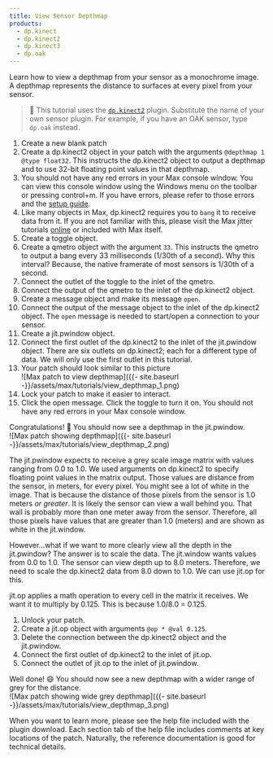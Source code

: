 ```yaml
---
title: View Sensor Depthmap
products:
  - dp.kinect
  - dp.kinect2
  - dp.kinect3
  - dp.oak
---
```


Learn how to view a depthmap from your sensor as a monochrome image.
A depthmap represents the distance to surfaces at every pixel from your sensor.

> :memo: This tutorial uses the [`dp.kinect2`](../../dp.kinect2/) plugin. Substitute the
> name of your own sensor plugin. For example, if you have an OAK sensor, type `dp.oak` instead.

1. Create a new blank patch
2. Create a dp.kinect2 object in your patch with the arguments `@depthmap 1 @type float32`.
   This instructs the dp.kinect2 object to output a depthmap and to use 32-bit floating point
   values in that depthmap.
3. You should not have any red errors in your Max console window. You can view this console
   window using the Windows menu on the toolbar or pressing control+m. If you have errors,
   please refer to those errors and the
   [setup guide](https://github.com/diablodale/dp.kinect2/wiki#setup-guide).
4. Like many objects in Max, dp.kinect2 requires you to `bang` it to receive data from it.
   If you are not familiar with this, please visit the Max jitter tutorials
   [online](https://docs.cycling74.com/max8/tutorials/jitindex) or included with Max itself.
5. Create a toggle object.
6. Create a qmetro object with the argument `33`. This instructs the qmetro to output a bang
   every 33 milliseconds (1/30th of a second). Why this interval? Because, the native framerate
   of most sensors is 1/30th of a second.
7. Connect the outlet of the toggle to the inlet of the qmetro.
8. Connect the output of the qmetro to the inlet of the dp.kinect2 object.
9. Create a message object and make its message `open`.
10. Connect the output of the message object to the inlet of the dp.kinect2 object. The `open`
    message is needed to start/open a connection to your sensor.
11. Create a jit.pwindow object.
12. Connect the first outlet of the dp.kinect2 to the inlet of the jit.pwindow object.
    There are six outlets on dp.kinect2; each for a different type of data. We will only use
    the first outlet in this tutorial.
13. Your patch should look similar to this picture  
    ![Max patch to view depthmap]({{- site.baseurl -}}/assets/max/tutorials/view_depthmap_1.png)
14. Lock your patch to make it easier to interact.
15. Click the open message. Click the toggle to turn it on. You should not have any red
    errors in your Max console window.

Congratulations! :tada: You should now see a depthmap in the jit.pwindow.  
![Max patch showing depthmap]({{- site.baseurl -}}/assets/max/tutorials/view_depthmap_2.png)

The jit.pwindow expects to receive a grey scale image matrix with values ranging
from 0.0 to 1.0. We used arguments on dp.kinect2 to specify floating point values in the
matrix output. Those values are distance from the sensor, in meters, for every pixel.
You might see a lot of white in the image. That is because the distance of those pixels
from the sensor is 1.0 meters *or greater*. It is likely the sensor can view a wall
behind you. That wall is probably more than one meter away from the sensor. Therefore,
all those pixels have values that are greater than 1.0 (meters) and are shown
as white in the jit.window. 

However...what if we want to more clearly view all the depth in the jit.pwindow?
The answer is to scale the data. The jit.window wants values from 0.0 to 1.0.
The sensor can view depth up to 8.0 meters. Therefore, we need to scale the dp.kinect2
data from 8.0 down to 1.0. We can use jit.op for this.

jit.op applies a math operation to every cell in the matrix it receives.
We want it to multiply by 0.125. This is because 1.0/8.0 = 0.125.

1. Unlock your patch.
2. Create a jit.op object with arguments `@op * @val 0.125`.
3. Delete the connection between the dp.kinect2 object and the jit.pwindow.
4. Connect the first outlet of dp.kinect2 to the inlet of jit.op.
5. Connect the outlet of jit.op to the inlet of jit.pwindow.

Well done! :smile: You should now see a new depthmap with a wider range of grey for the distance.  
![Max patch showing wide grey depthmap]({{- site.baseurl -}}/assets/max/tutorials/view_depthmap_3.png)

When you want to learn more, please see the help file included with the plugin download.
Each section tab of the help file includes comments at key locations of the patch.
Naturally, the reference documentation is good for technical details.
